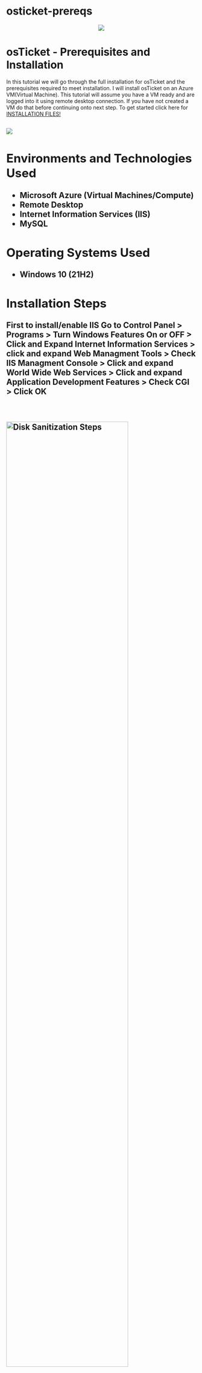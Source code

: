 # osticket-prereqs
<p align="center">
<img src= "https://i.imgur.com/cA6hRPV.png"/>
</p>

<h1>osTicket - Prerequisites and Installation</h1>
In this tutorial we will go through the full installation for osTicket and the prerequisites required to meet installation. I will install osTicket on an Azure VM(Virtual Machine). This tutorial will assume you have a VM ready and are logged into it using remote desktop connection. If you have not created a VM do that before continuing onto next step. To get started click here for <a href="https://drive.google.com/drive/u/2/folders/1APMfNyfNzcxZC6EzdaNfdZsUwxWYChf6">INSTALLATION FILES!</a>

<h2>
<p>
<img src= "https://i.imgur.com/GlMff8v.png"/>
</p>
 <h/2>

<h2>Environments and Technologies Used</h2>

- Microsoft Azure (Virtual Machines/Compute)
- Remote Desktop
- Internet Information Services (IIS)
- MySQL

<h2>Operating Systems Used </h2>

- Windows 10</b> (21H2)

<h2>Installation Steps</h2>
First to install/enable IIS Go to Control Panel > Programs > Turn Windows Features On or OFF > Click and Expand Internet Information Services > click and expand Web Managment Tools > Check IIS Managment Console > Click and expand World Wide Web Services > Click and expand Application Development Features > Check CGI > Click OK
<p>

</p>
<br />

<p>
<img src="https://i.imgur.com/0heoYEy.png" height="80%" width="80%" alt="Disk Sanitization Steps"/>
</p>
<p>
Next Download/Install PHP Manager for IIS (PHPManagerForIIS_V1.5.0.msi) from INSTALLATION FILES
</p>
<br />

<p>
<img src="https://i.imgur.com/4lQoWJ5.png" height="80%" width="80%" alt="Disk Sanitization Steps"/>
</p>
<p>
Next Download/Install Rewrite Module (rewrite_amd64_en-US.msi) from INSTALLATION FILES
</p>
<br />
<p>
<img src="https://i.imgur.com/rEOJqkY.png" height="80%" width="80%" alt="Disk Sanitization Steps"/>
</p>
<p>
Next Create the directory C:\PHP 
 <P>Open File Explorer > This PC > Windows (C:) Drive > Right Click to add NEW FOLDER > name it "PHP"</P>
</p>
<br />

<p>
<img src="https://i.imgur.com/f9VwzAH.png" height="80%" width="80%" alt="Disk Sanitization Steps"/>
</p>
<p>
Next unzip PHP 7.3.8 (php-7.3.8-nts-Win32-VC15-x86.zip) into C:\PHP From the installation files
</p>
 <p> Double-click on PHP-7.3.8 > Right Click to EXTRACT ALL > Click BROWSE > This PC > Windows (C:)> Click PHP > EXTRACT</p>
<br />
<p>
<img src="https://i.imgur.com/FEmn7wh.png" height="80%" width="80%" alt="Disk Sanitization Steps"/>
</p>
 <img src="https://i.imgur.com/Rk2nAjp.png" height="80%" width="80%" alt="Disk Sanitization Steps"/>
</p>
<img src="https://i.imgur.com/oC4HYF8.png" height="80%" width="80%" alt="Disk Sanitization Steps"/>
</p>
<p>
Next Download/Install VC_redist.x86.exe. from the INSTALLATION FILES
</p>
<P> Double-click and Install</P>
<br />
<p>
<img src="https://i.imgur.com/4W1slB9.png" height="80%" width="80%" alt="Disk Sanitization Steps"/>
</p>
<p>
Next Dowload/Install MySQL 5.5.62 (mysql-5.5.62-win32.msi)

<P>Launch Configuration Wizard (after install)</P>
<P>Standard Configuration</P>
<P>Password1</P>
 <P> </P>
</p>
<br />

<p>
<img src="https://i.imgur.com/.png" height="80%" width="80%" alt="Disk Sanitization Steps"/>
</p>
<p>
Next Download/Install
</p>
<br />
